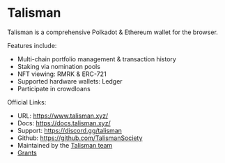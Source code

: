 # Talisman

Talisman is a comprehensive Polkadot & Ethereum wallet for the browser.

Features include:
- Multi-chain portfolio management & transaction history
- Staking via nomination pools
- NFT viewing: RMRK & ERC-721
- Supported hardware wallets: Ledger
- Participate in crowdloans

Official Links:
- URL: https://www.talisman.xyz/
- Docs: https://docs.talisman.xyz/
- Support: https://discord.gg/talisman
- Github: https://github.com/TalismanSociety
- Maintained by the [Talisman team](/actors/talisman)
- [Grants](/research/grants/wallets/talisman)
